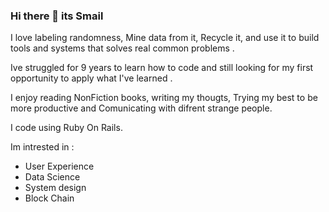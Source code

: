 ### Hi there 👋 its Smail


I love labeling randomness, Mine data from it,  Recycle it, and use it to build tools and systems that solves real common problems .

Ive struggled for 9 years to learn how to code and still looking for my first opportunity to apply what I've learned .

I enjoy reading NonFiction books, writing my thougts, Trying my best to be more productive and Comunicating with difrent strange people. 

I code using Ruby On Rails.

Im intrested in : 
- User Experience
- Data Science
- System design
- Block Chain  


<!--
**Smaily1/Smaily1** is a ✨ _special_ ✨ repository because its `README.md` (this file) appears on your GitHub profile.

Here are some ideas to get you started:

- 🔭 I’m currently working on ...
- 🌱 I’m currently learning ...
- 👯 I’m looking to collaborate on ...
- 🤔 I’m looking for help with ...
- 💬 Ask me about ...
- 📫 How to reach me: ...
- 😄 Pronouns: ...
- ⚡ Fun fact: ...
-->
